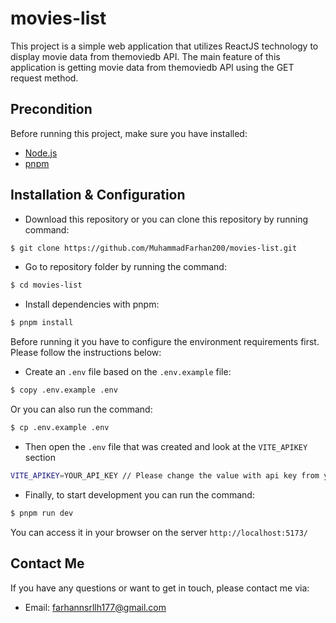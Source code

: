 <h1 style="display: flex; align-items: center;">movies-list</h1>

This project is a simple web application that utilizes ReactJS technology to display movie data from themoviedb API.
The main feature of this application is getting movie data from themoviedb API using the GET request method.

## Precondition

Before running this project, make sure you have installed:

- <a href="https://nodejs.org" target="_blank">Node.js</a>
- <a href="https://www.npmjs.com" target="_blank">pnpm</a>

## Installation & Configuration

- Download this repository or you can clone this repository by running command:

```bash
$ git clone https://github.com/MuhammadFarhan200/movies-list.git
```

- Go to repository folder by running the command:

```bash
$ cd movies-list
```

- Install dependencies with pnpm:

```bash
$ pnpm install
```

Before running it you have to configure the environment requirements first. Please follow the instructions below:

- Create an `.env` file based on the `.env.example` file:

```bash
$ copy .env.example .env
```

Or you can also run the command:

```bash
$ cp .env.example .env
```

- Then open the `.env` file that was created and look at the `VITE_APIKEY` section

```bash
VITE_APIKEY=YOUR_API_KEY // Please change the value with api key from your themoviedb account
```

- Finally, to start development you can run the command:

```bash
$ pnpm run dev
```

You can access it in your browser on the server `http://localhost:5173/`

## Contact Me

If you have any questions or want to get in touch, please contact me via:

- Email: [farhannsrllh177@gmail.com](mailto:farhannsrllh177@gmail.com)
